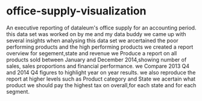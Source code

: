# office-supply-visualization
An executive reporting of dataleum's office supply for an accounting period. 
this data set was worked on by me and my data buddy
we came up with several insights when analysing this data set
we arcertained the poor performing products and the high performing products
we created a report overview for segement,state and revenue
we Produce a report on all products sold between January and December 2014,showing number of sales, sales proportions and financial performance.
we Compare 2013 Q4 and 2014 Q4 figures to highlight year on year results. we also reproduce the report at higher levels such as Product category and State
we acertain what product we should pay the highest tax on overall,for each state and for each segment.
